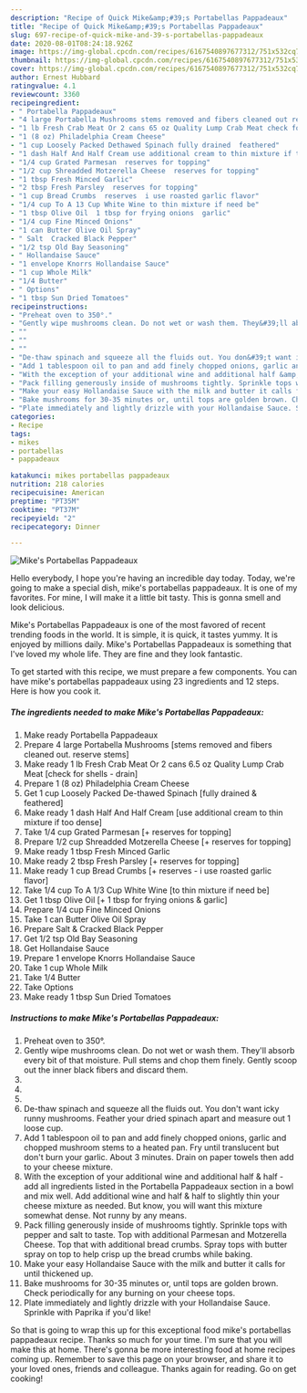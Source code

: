 ```yaml
---
description: "Recipe of Quick Mike&amp;#39;s Portabellas Pappadeaux"
title: "Recipe of Quick Mike&amp;#39;s Portabellas Pappadeaux"
slug: 697-recipe-of-quick-mike-and-39-s-portabellas-pappadeaux
date: 2020-08-01T08:24:18.926Z
image: https://img-global.cpcdn.com/recipes/6167540897677312/751x532cq70/mikes-portabellas-pappadeaux-recipe-main-photo.jpg
thumbnail: https://img-global.cpcdn.com/recipes/6167540897677312/751x532cq70/mikes-portabellas-pappadeaux-recipe-main-photo.jpg
cover: https://img-global.cpcdn.com/recipes/6167540897677312/751x532cq70/mikes-portabellas-pappadeaux-recipe-main-photo.jpg
author: Ernest Hubbard
ratingvalue: 4.1
reviewcount: 3360
recipeingredient:
- " Portabella Pappadeaux"
- "4 large Portabella Mushrooms stems removed and fibers cleaned out reserve stems"
- "1 lb Fresh Crab Meat Or 2 cans 65 oz Quality Lump Crab Meat check for shells  drain"
- "1 (8 oz) Philadelphia Cream Cheese"
- "1 cup Loosely Packed Dethawed Spinach fully drained  feathered"
- "1 dash Half And Half Cream use additional cream to thin mixture if too dense"
- "1/4 cup Grated Parmesan  reserves for topping"
- "1/2 cup Shreadded Motzerella Cheese  reserves for topping"
- "1 tbsp Fresh Minced Garlic"
- "2 tbsp Fresh Parsley  reserves for topping"
- "1 cup Bread Crumbs  reserves  i use roasted garlic flavor"
- "1/4 cup To A 13 Cup White Wine to thin mixture if need be"
- "1 tbsp Olive Oil  1 tbsp for frying onions  garlic"
- "1/4 cup Fine Minced Onions"
- "1 can Butter Olive Oil Spray"
- " Salt  Cracked Black Pepper"
- "1/2 tsp Old Bay Seasoning"
- " Hollandaise Sauce"
- "1 envelope Knorrs Hollandaise Sauce"
- "1 cup Whole Milk"
- "1/4 Butter"
- " Options"
- "1 tbsp Sun Dried Tomatoes"
recipeinstructions:
- "Preheat oven to 350°."
- "Gently wipe mushrooms clean. Do not wet or wash them. They&#39;ll absorb every bit of that moisture. Pull stems and chop them finely. Gently scoop out the inner black fibers and discard them."
- ""
- ""
- ""
- "De-thaw spinach and squeeze all the fluids out. You don&#39;t want icky runny mushrooms. Feather your dried spinach apart and measure out 1 loose cup."
- "Add 1 tablespoon oil to pan and add finely chopped onions, garlic and chopped mushroom stems to a heated pan. Fry until translucent but don&#39;t burn your garlic. About 3 minutes. Drain on paper towels then add to your cheese mixture."
- "With the exception of your additional wine and additional half &amp; half - add all ingredients listed in the Portabella Pappadeaux section in a bowl and mix well. Add additional wine and half &amp; half to slightly thin your cheese mixture as needed. But know, you will want this mixture somewhat dense. Not runny by any means."
- "Pack filling generously inside of mushrooms tightly. Sprinkle tops with pepper and salt to taste. Top with additional Parmesan and Motzerella Cheese. Top that with additional bread crumbs. Spray tops with butter spray on top to help crisp up the bread crumbs while baking."
- "Make your easy Hollandaise Sauce with the milk and butter it calls for until thickened up."
- "Bake mushrooms for 30-35 minutes or, until tops are golden brown. Check periodically for any burning on your cheese tops."
- "Plate immediately and lightly drizzle with your Hollandaise Sauce. Sprinkle with Paprika if you&#39;d like!"
categories:
- Recipe
tags:
- mikes
- portabellas
- pappadeaux

katakunci: mikes portabellas pappadeaux 
nutrition: 218 calories
recipecuisine: American
preptime: "PT35M"
cooktime: "PT37M"
recipeyield: "2"
recipecategory: Dinner

---
```



![Mike&#39;s Portabellas Pappadeaux](https://img-global.cpcdn.com/recipes/6167540897677312/751x532cq70/mikes-portabellas-pappadeaux-recipe-main-photo.jpg)

Hello everybody, I hope you're having an incredible day today. Today, we're going to make a special dish, mike&#39;s portabellas pappadeaux. It is one of my favorites. For mine, I will make it a little bit tasty. This is gonna smell and look delicious.

Mike&#39;s Portabellas Pappadeaux is one of the most favored of recent trending foods in the world. It is simple, it is quick, it tastes yummy. It is enjoyed by millions daily. Mike&#39;s Portabellas Pappadeaux is something that I've loved my whole life. They are fine and they look fantastic.




To get started with this recipe, we must prepare a few components. You can have mike&#39;s portabellas pappadeaux using 23 ingredients and 12 steps. Here is how you cook it.

<!--inarticleads1-->

##### The ingredients needed to make Mike&#39;s Portabellas Pappadeaux:

1. Make ready  Portabella Pappadeaux
1. Prepare 4 large Portabella Mushrooms [stems removed and fibers cleaned out. reserve stems]
1. Make ready 1 lb Fresh Crab Meat Or 2 cans 6.5 oz Quality Lump Crab Meat [check for shells - drain]
1. Prepare 1 (8 oz) Philadelphia Cream Cheese
1. Get 1 cup Loosely Packed De-thawed Spinach [fully drained &amp; feathered]
1. Make ready 1 dash Half And Half Cream [use additional cream to thin mixture if too dense]
1. Take 1/4 cup Grated Parmesan [+ reserves for topping]
1. Prepare 1/2 cup Shreadded Motzerella Cheese [+ reserves for topping]
1. Make ready 1 tbsp Fresh Minced Garlic
1. Make ready 2 tbsp Fresh Parsley [+ reserves for topping]
1. Make ready 1 cup Bread Crumbs [+ reserves - i use roasted garlic flavor]
1. Take 1/4 cup To A 1/3 Cup White Wine [to thin mixture if need be]
1. Get 1 tbsp Olive Oil [+ 1 tbsp for frying onions &amp; garlic]
1. Prepare 1/4 cup Fine Minced Onions
1. Take 1 can Butter Olive Oil Spray
1. Prepare  Salt &amp; Cracked Black Pepper
1. Get 1/2 tsp Old Bay Seasoning
1. Get  Hollandaise Sauce
1. Prepare 1 envelope Knorrs Hollandaise Sauce
1. Take 1 cup Whole Milk
1. Take 1/4 Butter
1. Take  Options
1. Make ready 1 tbsp Sun Dried Tomatoes




<!--inarticleads2-->

##### Instructions to make Mike&#39;s Portabellas Pappadeaux:

1. Preheat oven to 350°.
1. Gently wipe mushrooms clean. Do not wet or wash them. They&#39;ll absorb every bit of that moisture. Pull stems and chop them finely. Gently scoop out the inner black fibers and discard them.
1. 
1. 
1. 
1. De-thaw spinach and squeeze all the fluids out. You don&#39;t want icky runny mushrooms. Feather your dried spinach apart and measure out 1 loose cup.
1. Add 1 tablespoon oil to pan and add finely chopped onions, garlic and chopped mushroom stems to a heated pan. Fry until translucent but don&#39;t burn your garlic. About 3 minutes. Drain on paper towels then add to your cheese mixture.
1. With the exception of your additional wine and additional half &amp; half - add all ingredients listed in the Portabella Pappadeaux section in a bowl and mix well. Add additional wine and half &amp; half to slightly thin your cheese mixture as needed. But know, you will want this mixture somewhat dense. Not runny by any means.
1. Pack filling generously inside of mushrooms tightly. Sprinkle tops with pepper and salt to taste. Top with additional Parmesan and Motzerella Cheese. Top that with additional bread crumbs. Spray tops with butter spray on top to help crisp up the bread crumbs while baking.
1. Make your easy Hollandaise Sauce with the milk and butter it calls for until thickened up.
1. Bake mushrooms for 30-35 minutes or, until tops are golden brown. Check periodically for any burning on your cheese tops.
1. Plate immediately and lightly drizzle with your Hollandaise Sauce. Sprinkle with Paprika if you&#39;d like!




So that is going to wrap this up for this exceptional food mike&#39;s portabellas pappadeaux recipe. Thanks so much for your time. I'm sure that you will make this at home. There's gonna be more interesting food at home recipes coming up. Remember to save this page on your browser, and share it to your loved ones, friends and colleague. Thanks again for reading. Go on get cooking!
